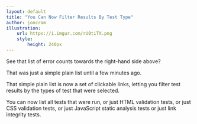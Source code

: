 ```yaml
---
layout: default
title: "You Can Now Filter Results By Test Type"
author: joncram
illustration:
    url: https://i.imgur.com/rU0tiTX.png
    style:
        height: 240px
---
```


See that list of error counts towards the right-hand side above?

That was just a simple plain list until a few minutes ago.

That simple plain list is now a set of clickable links, letting you
filter test results by the types of test that were selected.

You can now list all tests that were run, or just HTML validation
tests, or just CSS validation tests, or just JavaScript static analysis
tests or just link integrity tests.
